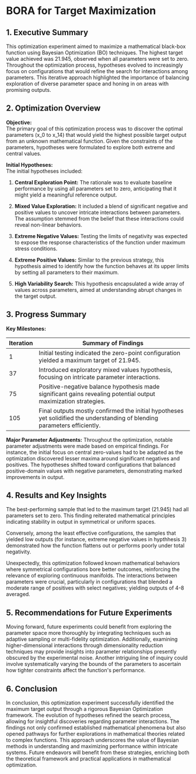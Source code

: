 # BORA for Target Maximization

## 1. Executive Summary

This optimization experiment aimed to maximize a mathematical black-box function using Bayesian Optimization (BO) techniques. The highest target value achieved was 21.945, observed when all parameters were set to zero. Throughout the optimization process, hypotheses evolved to increasingly focus on configurations that would refine the search for interactions among parameters. This iterative approach highlighted the importance of balancing exploration of diverse parameter space and honing in on areas with promising outputs.

## 2. Optimization Overview

**Objective:**  
The primary goal of this optimization process was to discover the optimal parameters (x_0 to x_14) that would yield the highest possible target output from an unknown mathematical function. Given the constraints of the parameters, hypotheses were formulated to explore both extreme and central values.

**Initial Hypotheses:**  
The initial hypotheses included:

1. **Central Exploration Point:** The rationale was to evaluate baseline performance by using all parameters set to zero, anticipating that it might yield a meaningful reference output.
   
2. **Mixed Value Exploration:** It included a blend of significant negative and positive values to uncover intricate interactions between parameters. The assumption stemmed from the belief that these interactions could reveal non-linear behaviors.
   
3. **Extreme Negative Values:** Testing the limits of negativity was expected to expose the response characteristics of the function under maximum stress conditions.
   
4. **Extreme Positive Values:** Similar to the previous strategy, this hypothesis aimed to identify how the function behaves at its upper limits by setting all parameters to their maximum.
   
5. **High Variability Search:** This hypothesis encapsulated a wide array of values across parameters, aimed at understanding abrupt changes in the target output.

## 3. Progress Summary

**Key Milestones:**

| Iteration | Summary of Findings |
|-----------|---------------------|
| 1         | Initial testing indicated the zero-point configuration yielded a maximum target of 21.945. |
| 37        | Introduced exploratory mixed values hypothesis, focusing on intricate parameter interactions. |
| 75        | Positive-negative balance hypothesis made significant gains revealing potential output maximization strategies. |
| 105       | Final outputs mostly confirmed the initial hypotheses yet solidified the understanding of blending parameters efficiently. |

**Major Parameter Adjustments:**
Throughout the optimization, notable parameter adjustments were made based on empirical findings. For instance, the initial focus on central zero-values had to be adapted as the optimization discovered lesser maxima around significant negatives and positives. The hypotheses shifted toward configurations that balanced positive-domain values with negative parameters, demonstrating marked improvements in output.

## 4. Results and Key Insights

The best-performing sample that led to the maximum target (21.945) had all parameters set to zero. This finding reiterated mathematical principles indicating stability in output in symmetrical or uniform spaces.

Conversely, among the least effective configurations, the samples that yielded low outputs (for instance, extreme negative values in hypthhesis 3) demonstrated how the function flattens out or performs poorly under total negativity. 

Unexpectedly, this optimization followed known mathematical behaviors where symmetrical configurations bore better outcomes, reinforcing the relevance of exploring continuous manifolds. The interactions between parameters were crucial, particularly in configurations that blended a moderate range of positives with select negatives; yielding outputs of 4-8 averaged.

## 5. Recommendations for Future Experiments

Moving forward, future experiments could benefit from exploring the parameter space more thoroughly by integrating techniques such as adaptive sampling or multi-fidelity optimization. Additionally, examining higher-dimensional interactions through dimensionality reduction techniques may provide insights into parameter relationships presently obscured by the experimental noise. Another intriguing line of inquiry could involve systematically varying the bounds of the parameters to ascertain how tighter constraints affect the function's performance.

## 6. Conclusion

In conclusion, this optimization experiment successfully identified the maximum target output through a rigorous Bayesian Optimization framework. The evolution of hypotheses refined the search process, allowing for insightful discoveries regarding parameter interactions. The findings not only confirmed established mathematical phenomena but also opened pathways for further explorations in mathematical theories related to complex functions. This approach underscores the value of Bayesian methods in understanding and maximizing performance within intricate systems. Future endeavors will benefit from these strategies, enriching both the theoretical framework and practical applications in mathematical optimization.